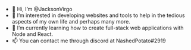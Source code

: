- 👋 Hi, I’m @JacksonVirgo
- 👀 I’m interested in developing websites and tools to help in the tedious aspects of my own life and perhaps many more.
- 🌱 I’m currently learning how to create full-stack web applications with Node and React.
- 📫 You can contact me through discord at NashedPotato#2919

<!---
JacksonVirgo/JacksonVirgo is a ✨ special ✨ repository because its `README.md` (this file) appears on your GitHub profile.
You can click the Preview link to take a look at your changes.
--->
